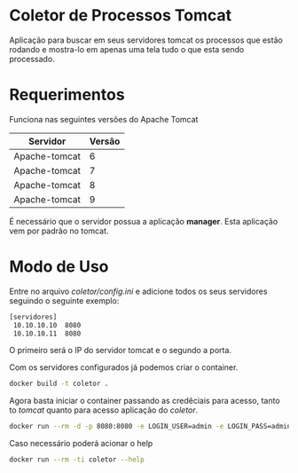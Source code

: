 # Coletor de Processos Tomcat

Aplicação para buscar em seus servidores tomcat os processos que estão rodando e mostra-lo em apenas uma tela tudo o que esta sendo processado.

# Requerimentos

Funciona nas seguintes versões do Apache Tomcat

Servidor|Versão
-------|-------
Apache-tomcat|6
Apache-tomcat|7
Apache-tomcat|8
Apache-tomcat|9

É necessário que o servidor possua a aplicação **manager**. Esta aplicação vem por padrão no tomcat.

# Modo de Uso

Entre no arquivo *coletor/config.ini* e adicione todos os seus servidores seguindo o seguinte exemplo:

```bash
[servidores]
 10.10.10.10  8080
 10.10.10.11  8080
```

O primeiro será o IP do servidor tomcat e o segundo a porta.

Com os servidores configurados já podemos criar o container.

```bash
docker build -t coletor .
```

Agora basta iniciar o container passando as credêciais para acesso, tanto to *tomcat* quanto para acesso aplicação do *coletor*.

```bash
docker run --rm -d -p 8080:8080 -e LOGIN_USER=admin -e LOGIN_PASS=admin -e TOMCAT_USER=tomcat -e TOMCAT_PASS=tomcat coletor
```

Caso necessário poderá acionar o help

```bash 
docker run --rm -ti coletor --help
```